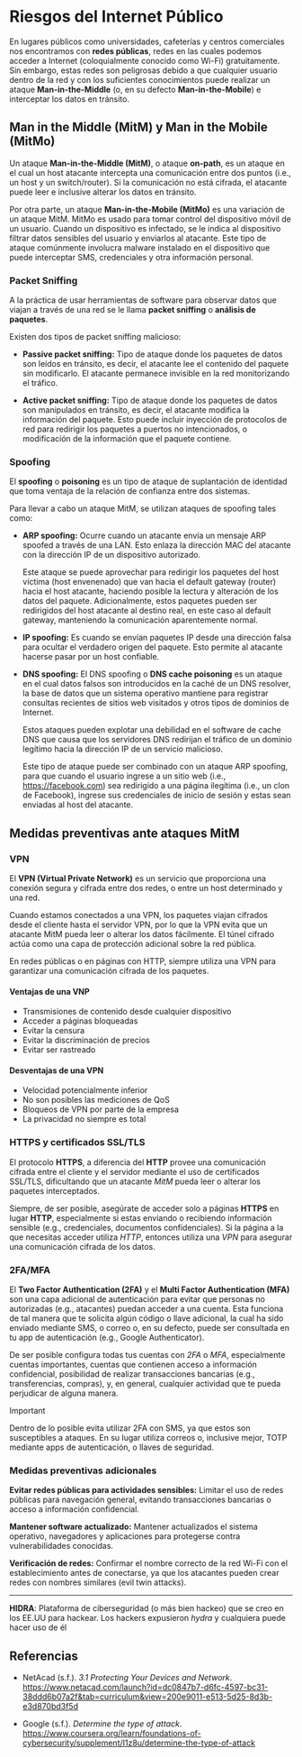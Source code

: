 # Riesgos del Internet Público

En lugares públicos como universidades, cafeterías y centros comerciales nos
encontramos con **redes públicas**, redes en las cuales podemos acceder a
Internet (coloquialmente conocido como Wi-Fi) gratuitamente. Sin embargo, estas
redes son peligrosas debido a que cualquier usuario dentro de la red y con los
suficientes conocimientos puede realizar un ataque **Man-in-the-Middle** (o, en
su defecto **Man-in-the-Mobile**) e interceptar los datos en tránsito.

## Man in the Middle (MitM) y Man in the Mobile (MitMo)

Un ataque **Man-in-the-Middle (MitM)**, o ataque **on-path**, es un ataque en el
cual un host atacante intercepta una comunicación entre dos puntos (i.e., un
host y un switch/router). Si la comunicación no está cifrada, el atacante puede
leer e inclusive alterar los datos en tránsito.

Por otra parte, un ataque **Man-in-the-Mobile (MitMo)** es una variación de un
ataque MitM. MitMo es usado para tomar control del dispositivo móvil de un
usuario. Cuando un dispositivo es infectado, se le indica al dispositivo filtrar
datos sensibles del usuario y enviarlos al atacante. Este tipo de ataque
comúnmente involucra malware instalado en el dispositivo que puede interceptar
SMS, credenciales y otra información personal.

### Packet Sniffing

A la práctica de usar herramientas de software para observar datos que viajan a
través de una red se le llama **packet sniffing** o **análisis de paquetes**.

Existen dos tipos de packet sniffing malicioso:

- **Passive packet sniffing:** Tipo de ataque donde los paquetes de datos son
  leídos en tránsito, es decir, el atacante lee el contenido del paquete sin
  modificarlo. El atacante permanece invisible en la red monitorizando el
  tráfico.

- **Active packet sniffing:** Tipo de ataque donde los paquetes de datos son
  manipulados en tránsito, es decir, el atacante modifica la información del
  paquete. Esto puede incluir inyección de protocolos de red para redirigir los
  paquetes a puertos no intencionados, o modificación de la información que el
  paquete contiene.

### Spoofing

El **spoofing** o **poisoning** es un tipo de ataque de suplantación de
identidad que toma ventaja de la relación de confianza entre dos sistemas.

Para llevar a cabo un ataque MitM, se utilizan ataques de spoofing tales como:

- **ARP spoofing:** Ocurre cuando un atacante envía un mensaje ARP spoofed a
  través de una LAN. Esto enlaza la dirección MAC del atacante con la dirección
  IP de un dispositivo autorizado.

  Este ataque se puede aprovechar para redirigir los paquetes del host víctima
  (host envenenado) que van hacia el default gateway (router) hacia el host
  atacante, haciendo posible la lectura y alteración de los datos del paquete.
  Adicionalmente, estos paquetes pueden ser redirigidos del host atacante al
  destino real, en este caso al default gateway, manteniendo la comunicación
  aparentemente normal.

- **IP spoofing:** Es cuando se envían paquetes IP desde una dirección falsa
  para ocultar el verdadero origen del paquete. Esto permite al atacante hacerse
  pasar por un host confiable.

- **DNS spoofing:** El DNS spoofing o **DNS cache poisoning** es un ataque en el
  cual datos falsos son introducidos en la caché de un DNS resolver, la base de
  datos que un sistema operativo mantiene para registrar consultas recientes de
  sitios web visitados y otros tipos de dominios de Internet.

  Estos ataques pueden explotar una debilidad en el software de cache DNS que
  causa que los servidores DNS redirijan el tráfico de un dominio legítimo hacia
  la dirección IP de un servicio malicioso.

  Este tipo de ataque puede ser combinado con un ataque ARP spoofing, para que
  cuando el usuario ingrese a un sitio web (i.e., <https://facebook.com>) sea
  redirigido a una página ilegítima (i.e., un clon de Facebook), ingrese sus
  credenciales de inicio de sesión y estas sean enviadas al host del atacante.

## Medidas preventivas ante ataques MitM

### VPN

El **VPN (Virtual Private Network)** es un servicio que proporciona una conexión
segura y cifrada entre dos redes, o entre un host determinado y una red.

Cuando estamos conectados a una VPN, los paquetes viajan cifrados desde el
cliente hasta el servidor VPN, por lo que la VPN evita que un atacante MitM
pueda leer o alterar los datos fácilmente. El túnel cifrado actúa como una capa
de protección adicional sobre la red pública.

En redes públicas o en páginas con HTTP, siempre utiliza una VPN para garantizar
una comunicación cifrada de los paquetes.

#### Ventajas de una VNP

- Transmisiones de contenido desde cualquier dispositivo
- Acceder a páginas bloqueadas
- Evitar la censura
- Evitar la discriminación de precios
- Evitar ser rastreado

#### Desventajas de una VPN

- Velocidad potencialmente inferior
- No son posibles las mediciones de QoS
- Bloqueos de VPN por parte de la empresa
- La privacidad no siempre es total

### HTTPS y certificados SSL/TLS

El protocolo **HTTPS**, a diferencia del **HTTP** provee una comunicación
cifrada entre el cliente y el servidor mediante el uso de certificados SSL/TLS,
dificultando que un atacante _MitM_ pueda leer o alterar los paquetes
interceptados.

Siempre, de ser posible, asegúrate de acceder solo a páginas **HTTPS** en lugar
**HTTP**, especialmente si estas enviando o recibiendo información sensible
(e.g., credenciales, documentos confidenciales). Si la página a la que necesitas
acceder utiliza _HTTP_, entonces utiliza una _VPN_ para asegurar una
comunicación cifrada de los datos.

### 2FA/MFA

El **Two Factor Authentication (2FA)** y el **Multi Factor Authentication
(MFA)** son una capa adicional de autenticación para evitar que personas no
autorizadas (e.g., atacantes) puedan acceder a una cuenta. Esta funciona de tal
manera que te solicita algún código o llave adicional, la cual ha sido enviado
mediante SMS, o correo o, en su defecto, puede ser consultada en tu app de
autenticación (e.g., Google Authenticator).

De ser posible configura todas tus cuentas con _2FA_ o _MFA_, especialmente
cuentas importantes, cuentas que contienen acceso a información confidencial,
posibilidad de realizar transacciones bancarias (e.g., transferencias, compras),
y, en general, cualquier actividad que te pueda perjudicar de alguna manera.

> [!IMPORTANT]
>
> Dentro de lo posible evita utilizar 2FA con SMS, ya que estos son susceptibles
> a ataques. En su lugar utiliza correos o, inclusive mejor, TOTP mediante apps
> de autenticación, o llaves de seguridad.

### Medidas preventivas adicionales

**Evitar redes públicas para actividades sensibles:** Limitar el uso de redes
públicas para navegación general, evitando transacciones bancarias o acceso a
información confidencial.

**Mantener software actualizado:** Mantener actualizados el sistema operativo,
navegadores y aplicaciones para protegerse contra vulnerabilidades conocidas.

**Verificación de redes:** Confirmar el nombre correcto de la red Wi-Fi con el
establecimiento antes de conectarse, ya que los atacantes pueden crear redes con
nombres similares (evil twin attacks).

---

**HIDRA**: Plataforma de ciberseguridad (o más bien hackeo) que se creo en los
EE.UU para hackear. Los hackers expusieron _hydra_ y cualquiera puede hacer uso
de él

## Referencias

- NetAcad (s.f.). _3.1 Protecting Your Devices and Network_.
  <https://www.netacad.com/launch?id=dc0847b7-d6fc-4597-bc31-38ddd6b07a2f&tab=curriculum&view=200e9011-e513-5d25-8d3b-e3d870bd3f5d>

- Google (s.f.). _Determine the type of attack_.
  <https://www.coursera.org/learn/foundations-of-cybersecurity/supplement/I1z8u/determine-the-type-of-attack>
